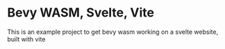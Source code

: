 # Bevy WASM, Svelte, Vite

This is an example project to get bevy wasm working on a svelte website, built with vite
